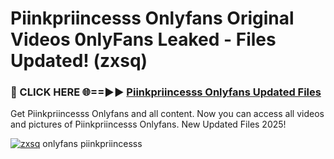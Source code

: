 # Piinkpriincesss Onlyfans Original Videos 0nlyFans Leaked - Files Updated! (zxsq)

<h3>🔴 CLICK HERE 🌐==►► <a href="https://tinyurl.com/2jnfzry5" rel="nofollow">Piinkpriincesss Onlyfans Updated Files</a></h3>

Get Piinkpriincesss Onlyfans and all content. Now you can access all videos and pictures of Piinkpriincesss Onlyfans. New Updated Files 2025!

[![zxsq](https://i.imgur.com/GyGTBgg.gif)](https://tinyurl.com/2jnfzry5)
onlyfans piinkpriincesss